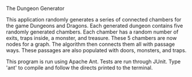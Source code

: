 The Dungeon Generator

This application randomly generates a series of connected chambers for the game Dungeons and Dragons. Each generated dungeon contains five randomly generated chambers. Each chamber has a random number of exits, traps inside, a monster, and treasure. 
These 5 chambers are now nodes for a graph. The algorithm then connects them all with passage ways. These passages are also populated with doors, monsters, and traps.

This program is run using Apache Ant. 
Tests are run through JUnit.
Type 'ant' to compile and follow the directs printed to the terminal.
